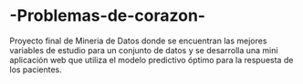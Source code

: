 # -Problemas-de-corazon-
Proyecto final de Mineria de Datos donde se encuentran las mejores variables de estudio para un conjunto de datos y se desarrolla una mini aplicación web que utiliza el modelo predictivo óptimo para la respuesta de los pacientes.
